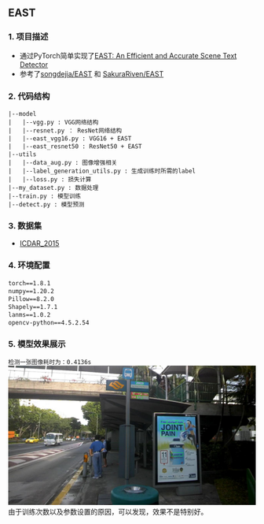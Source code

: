 ## EAST
### 1. 项目描述
- 通过PyTorch简单实现了[EAST: An Efficient and Accurate Scene Text Detector](https://openaccess.thecvf.com/content_cvpr_2017/papers/Zhou_EAST_An_Efficient_CVPR_2017_paper.pdf)
- 参考了[songdejia/EAST](https://github.com/songdejia/EAST) 和 [SakuraRiven/EAST](https://github.com/SakuraRiven/EAST)
### 2. 代码结构
```
|--model
|   |--vgg.py : VGG网络结构
|   |--resnet.py ： ResNet网络结构
|   |--east_vgg16.py : VGG16 + EAST 
|   |--east_resnet50 : ResNet50 + EAST
|--utils
|   |--data_aug.py : 图像增强相关
|   |--label_generation_utils.py : 生成训练时所需的label
|   |--loss.py : 损失计算
|--my_dataset.py : 数据处理
|--train.py : 模型训练
|--detect.py : 模型预测
```
### 3. 数据集
- [ICDAR_2015](https://rrc.cvc.uab.es/?ch=4&com=downloads)

### 4. 环境配置
```
torch==1.8.1
numpy==1.20.2
Pillow==8.2.0
Shapely==1.7.1
lanms==1.0.2
opencv-python==4.5.2.54
```

### 5. 模型效果展示
`检测一张图像耗时为：0.4136s`
![](./res.bmp)
由于训练次数以及参数设置的原因，可以发现，效果不是特别好。